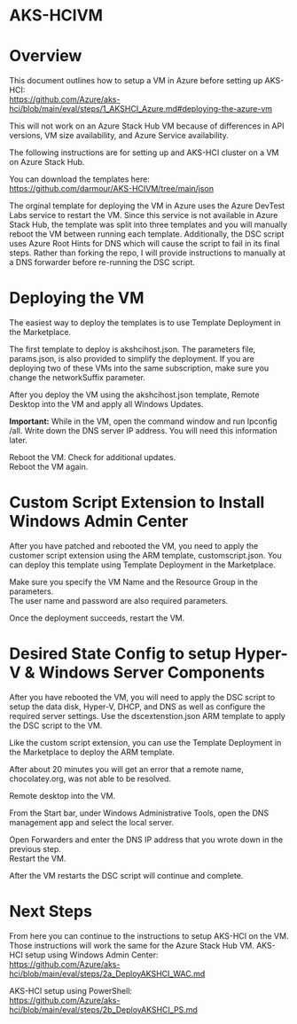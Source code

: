 # AKS-HCIVM
<H1>Overview</H1>
This document outlines how to setup a VM in Azure before setting up AKS-HCI:<BR>
<a href="https://github.com/Azure/aks-hci/blob/main/eval/steps/1_AKSHCI_Azure.md#deploying-the-azure-vm">https://github.com/Azure/aks-hci/blob/main/eval/steps/1_AKSHCI_Azure.md#deploying-the-azure-vm</a><BR>
<P><P>
This will not work on an Azure Stack Hub VM because of differences in API versions, VM size availability, and Azure Service availability. <P>
<P>
The following instructions are for setting up and AKS-HCI cluster on a VM on Azure Stack Hub.<BR>
<P><P>
You can download the templates here: <BR>
<a href="https://github.com/darmour/AKS-HCIVM/tree/main/json">https://github.com/darmour/AKS-HCIVM/tree/main/json</a><BR>
<P><P>
The orginal template for deploying the VM in Azure uses the Azure DevTest Labs service to restart the VM.  Since this service is not available in Azure Stack Hub, the template was split into three templates and you will manually reboot the VM between running each template. Additionally, the DSC script uses Azure Root Hints for DNS which will cause the script to fail in its final steps.  Rather than forking the repo, I will provide instructions to manually at a DNS forwarder before re-running the DSC script.

<H1>Deploying the VM</H1>
The easiest way to deploy the templates is to use Template Deployment in the Marketplace.
 
The first template to deploy is akshcihost.json. The parameters file, params.json, is also provided to simplify the deployment.  If you are deploying two of these VMs into the same subscription, make sure you change the networkSuffix parameter.

After you deploy the VM using the akshcihost.json template, Remote Desktop into the VM and apply all Windows Updates. <BR>
<P><P>
<b>Important:</b> While in the VM, open the command window and run Ipconfig /all.  Write down the DNS server IP address.  You will need this information later. <BR><P><P>

Reboot the VM.  Check for additional updates. <BR>
Reboot the VM again.

<P>
<H1>Custom Script Extension to Install Windows Admin Center</H1>
After you have patched and rebooted the VM, you need to apply the customer script extension using the ARM template, customscript.json.  You can deploy this template using Template Deployment in the Marketplace.  <P><P>Make sure you specify the VM Name and the Resource Group in the parameters.  <BR>The user name and password are also required parameters.
<P>
Once the deployment succeeds, restart the VM.
<H1>Desired State Config to setup Hyper-V & Windows Server Components</H1>
After you have rebooted the VM, you will need to apply the DSC script to setup the data disk, Hyper-V, DHCP, and DNS as well as configure the required server settings.
Use the dscextenstion.json ARM template to apply the DSC script to the VM.  <P><P>Like the custom script extension, you can use the Template Deployment in the Marketplace to deploy the ARM template.  
<P>After about 20 minutes you will get an error that a remote name, chocolatey.org, was not able to be resolved.

 
Remote desktop into the VM. <BE>
<P>
From the Start bar, under Windows Administrative Tools, open the DNS management app and select the local server. <P><P>Open Forwarders and enter the DNS IP address that you wrote down in the previous step.<BR>
Restart the VM.  <P><P>After the VM restarts the DSC script will continue and complete. 
<h1>Next Steps</H1>
From here you can continue to the instructions to setup AKS-HCI on the VM.  Those instructions will work the same for the Azure Stack Hub VM.
AKS-HCI setup using Windows Admin Center: <BR>
<a href="https://github.com/Azure/aks-hci/blob/main/eval/steps/2a_DeployAKSHCI_WAC.md">https://github.com/Azure/aks-hci/blob/main/eval/steps/2a_DeployAKSHCI_WAC.md</a>
<P>
<P>
AKS-HCI setup using PowerShell: <BR>
<a href="https://github.com/Azure/aks-hci/blob/main/eval/steps/2b_DeployAKSHCI_PS.md">https://github.com/Azure/aks-hci/blob/main/eval/steps/2b_DeployAKSHCI_PS.md</a>



